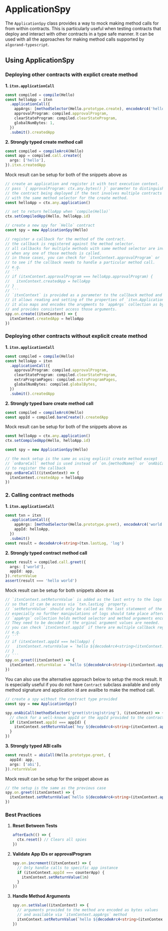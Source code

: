 # ApplicationSpy

The `ApplicationSpy` class provides a way to mock making method calls for from within contracts. This is particularly useful when testing contracts that deploy and interact with other contracts in a type safe manner. It can be used with all the approaches for making method calls supported by `algorand-typescript`.

## Using ApplicationSpy

### Deploying other contracts with explict create method

**1. `itxn.applicationCall`**

```ts
const compiled = compile(Hello)
const helloApp = itxn
  .applicationCall({
    appArgs: [methodSelector(Hello.prototype.create), encodeArc4('hello')],
    approvalProgram: compiled.approvalProgram,
    clearStateProgram: compiled.clearStateProgram,
    globalNumBytes: 1,
  })
  .submit().createdApp
```

**2. Strongly typed create method call**

```ts
const compiled = compileArc4(Hello)
const app = compiled.call.create({
  args: ['hello'],
}).itxn.createdApp
```

Mock result can be setup for both of the snippets above as

````ts
// create an application and register it with test execution context.
// pass `{ approvalProgram: ctx.any.bytes() }` parameter to distinguish
// the contract being deployed if the test involves multiple contracts
// with the same method selector for the create method.
const helloApp = ctx.any.application()

// set to return helloApp when `compile(Hello)`
ctx.setCompiledApp(Hello, helloApp.id)

// create a new spy for `Hello` contract
const spy = new ApplicationSpy(Hello)

// register a callback for the method of the contract.
// the callback is registered against the method selector.
// all callbacks for multiple methods with same method selector are invoked
// when any one of those methods is called.
// in those cases, you can check for `itxnContext.approvalProgram` or `itxnContext.appId`
// to see if the callback needs to handle a particular method call.
// e.g.
// ```
// if (itxnContext.approvalProgram === helloApp.approvalProgram) {
//   itxnContext.createdApp = helloApp
// }
// ```
// `itxnContext` is provided as a parameter to the callback method and
// it allows reading and setting of the properties of `itxn.ApplicationCallInnerTxn` interface.
// it also maps and encodes the arugments to `appArgs` collection as bytes values,
// and provides consistent access those arguments.
spy.on.create((itxnContext) => {
  itxnContext.createdApp = helloApp
})
````

### Deploying other contracts without explicit create method

**1. `itxn.applicationCall`**

```ts
const compiled = compile(Hello)
const helloApp = itxn
  .applicationCall({
    approvalProgram: compiled.approvalProgram,
    clearStateProgram: compiled.clearStateProgram,
    extraProgramPages: compiled.extraProgramPages,
    globalNumBytes: compiled.globalBytes,
  })
  .submit().createdApp
```

**2. Strongly typed bare create method call**

```ts
const compiled = compileArc4(Hello)
const appId = compiled.bareCreate().createdApp
```

Mock result can be setup for both of the snippets above as

```ts
const helloApp = ctx.any.application()
ctx.setCompiledApp(Hello, helloApp.id)

const spy = new ApplicationSpy(Hello)

// the mock setup is the same as using explicit create method except
// `onBareCall` method is used instead of `on.{methodName}` or `onAbiCall` methods
// to register the callback
spy.onBareCall((itxnContext) => {
  itxnContext.createdApp = helloApp
})
```

### 2. Calling contract methods

**1. `itxn.applicationCall`**

```ts
const txn = itxn
  .applicationCall({
    appArgs: [methodSelector(Hello.prototype.greet), encodeArc4('world')],
    appId: helloApp,
  })
  .submit()
const result = decodeArc4<string>(txn.lastLog, 'log')
```

**2. Strongly typed contract method call**

```ts
const result = compiled.call.greet({
  args: ['world'],
  appId: app,
}).returnValue
assert(result === 'hello world')
```

Mock result can be setup for both snippets above as

````ts
// `itxnContext.setReturnValue` is added as the last entry to the logs of the constructed `itxn.ApplicationCall`
// so that it can be access via `txn.lastLog` property.
// `setReturnValue` should only be called as the last statement of the callback and
// especially no further manipulations of logs should take place afterwards.
// `appArgs` collection holds method selector and method arguments encoded as `bytes` values.
// They need to be decoded if the orginal argument values are needed.
// you can check `itxnContext.appId` if there are multiple callback registered for the same method selector
// e.g.
// ```
// if (itxnContext.appId === helloApp) {
//   itxnContext.returnValue = `hello ${decodeArc4<string>(itxnContext.appArgs(0))}`
// }
// ```
spy.on.greet((itxnContext) => {
  itxnContext.returnValue = `hello ${decodeArc4<string>(itxnContext.appArgs(0))}`
})
````

You can also use the alternative approach below to setup the mock result. It is especially useful if you do not have `Contract` subclass available and only method signature and application id are availbe to make the method call.

```ts
// create a spy without the contract type provided
const spy = new ApplicationSpy()

spy.onAbiCall(methodSelector('greet(string)string'), (itxnContext) => {
  // check for a well-known appId or the appId provided to the contract under test in some other manner
  if (itxnContext.appId === appId) {
    itxnContext.setReturnValue(`hey ${decodeArc4<string>(itxnContext.appArgs(1))}`)
  }
})
```

**3. Strongly typed ABI calls**

```ts
const result = abiCall(Hello.prototype.greet, {
  appId: app,
  args: ['abi'],
}).returnValue
```

Mock result can be setup for the snippet above as

```ts
// the setup is the same as the previous case
spy.on.greet((itxnContext) => {
  itxnContext.setReturnValue(`hello ${decodeArc4<string>(itxnContext.appArgs(0))}`)
})
```

### Best Practices

1. **Reset Between Tests**

   ```ts
   afterEach(() => {
     ctx.reset() // Clears all spies
   })
   ```

2. **Validate App IDs or approvalProgram**

   ```ts
   spy.on.increment((itxnContext) => {
     // Only handle calls to specific app instance
     if (itxnContext.appId === counterApp) {
       itxnContext.setReturnValue(1n)
     }
   })
   ```

3. **Handle Method Arguments**
   ```ts
   spy.on.setValue((itxnContext) => {
     // arguments provided to the method are encoded as bytes values
     // and available via `itxnContext.appArgs` method
     itxnContext.setReturnValue(`hello ${decodeArc4<string>(itxnContext.appArgs(0))}`)
   })
   ```
